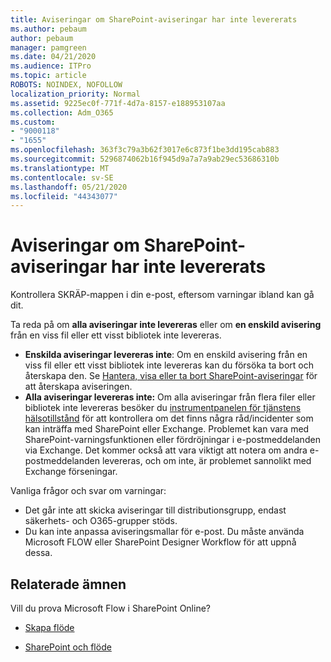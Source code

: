 ```yaml
---
title: Aviseringar om SharePoint-aviseringar har inte levererats
ms.author: pebaum
author: pebaum
manager: pamgreen
ms.date: 04/21/2020
ms.audience: ITPro
ms.topic: article
ROBOTS: NOINDEX, NOFOLLOW
localization_priority: Normal
ms.assetid: 9225ec0f-771f-4d7a-8157-e188953107aa
ms.collection: Adm_O365
ms.custom:
- "9000118"
- "1655"
ms.openlocfilehash: 363f3c79a3b62f3017e6c873f1be3dd195cab883
ms.sourcegitcommit: 5296874062b16f945d9a7a7a9ab29ec53686310b
ms.translationtype: MT
ms.contentlocale: sv-SE
ms.lasthandoff: 05/21/2020
ms.locfileid: "44343077"
---
```

# <a name="sharepoint-alert-notifications-not-delivered"></a>Aviseringar om SharePoint-aviseringar har inte levererats

Kontrollera SKRÄP-mappen i din e-post, eftersom varningar ibland kan gå dit.

Ta reda på om **alla aviseringar inte levereras** eller om **en enskild avisering** från en viss fil eller ett visst bibliotek inte levereras.

- **Enskilda aviseringar levereras inte**: Om en enskild avisering från en viss fil eller ett visst bibliotek inte levereras kan du försöka ta bort och återskapa den. Se [Hantera, visa eller ta bort SharePoint-aviseringar](https://support.office.com/article/manage-view-or-delete-sharepoint-alerts-99dfb19c-9a90-4a8c-aba1-aa8c8afb0de2) för att återskapa aviseringen.
- **Alla aviseringar levereras inte:** Om alla aviseringar från flera filer eller bibliotek inte levereras besöker du [instrumentpanelen för tjänstens hälsotillstånd](https://admin.microsoft.com/AdminPortal/Home#/servicehealth) för att kontrollera om det finns några råd/incidenter som kan inträffa med SharePoint eller Exchange. Problemet kan vara med SharePoint-varningsfunktionen eller fördröjningar i e-postmeddelanden via Exchange. Det kommer också att vara viktigt att notera om andra e-postmeddelanden levereras, och om inte, är problemet sannolikt med Exchange förseningar.

Vanliga frågor och svar om varningar:

- Det går inte att skicka aviseringar till distributionsgrupp, endast säkerhets- och O365-grupper stöds.
- Du kan inte anpassa aviseringsmallar för e-post. Du måste använda Microsoft FLOW eller SharePoint Designer Workflow för att uppnå dessa.

## <a name="related-topics"></a>Relaterade ämnen

Vill du prova Microsoft Flow i SharePoint Online?

- [Skapa flöde](https://support.office.com/article/a9c3e03b-0654-46af-a254-20252e580d01)

- [SharePoint och flöde](https://flow.microsoft.com//blog/sharepoint-and-flow/)
